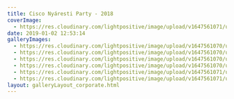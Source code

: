```yaml
---
title: Cisco Nyáresti Party - 2018
coverImage:
  - https://res.cloudinary.com/lightpositive/image/upload/v1647561071/uploads/Cisco%20Ny%C3%A1resti%20Party%20-%202018/CS1.jpg
date: 2019-01-02 12:53:14
galleryImages: 
  - https://res.cloudinary.com/lightpositive/image/upload/v1647561070/uploads/Cisco%20Ny%C3%A1resti%20Party%20-%202018/CS.jpg
  - https://res.cloudinary.com/lightpositive/image/upload/v1647561070/uploads/Cisco%20Ny%C3%A1resti%20Party%20-%202018/CS5.jpg
  - https://res.cloudinary.com/lightpositive/image/upload/v1647561070/uploads/Cisco%20Ny%C3%A1resti%20Party%20-%202018/CS2.jpg
  - https://res.cloudinary.com/lightpositive/image/upload/v1647561070/uploads/Cisco%20Ny%C3%A1resti%20Party%20-%202018/CS3.jpg
  - https://res.cloudinary.com/lightpositive/image/upload/v1647561071/uploads/Cisco%20Ny%C3%A1resti%20Party%20-%202018/CS1.jpg
  - https://res.cloudinary.com/lightpositive/image/upload/v1647561071/uploads/Cisco%20Ny%C3%A1resti%20Party%20-%202018/CS4.jpg
layout: galleryLayout_corporate.html
---
```

